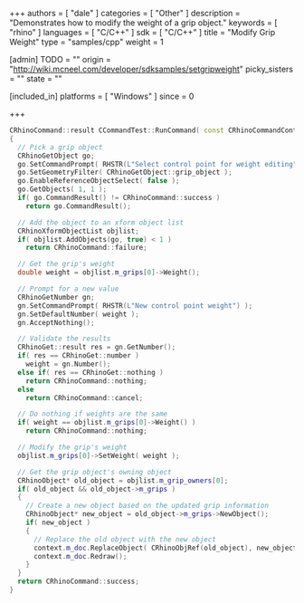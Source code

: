 +++
authors = [ "dale" ]
categories = [ "Other" ]
description = "Demonstrates how to modify the weight of a grip object."
keywords = [ "rhino" ]
languages = [ "C/C++" ]
sdk = [ "C/C++" ]
title = "Modify Grip Weight"
type = "samples/cpp"
weight = 1

[admin]
TODO = ""
origin = "http://wiki.mcneel.com/developer/sdksamples/setgripweight"
picky_sisters = ""
state = ""

[included_in]
platforms = [ "Windows" ]
since = 0

+++

```cpp
CRhinoCommand::result CCommandTest::RunCommand( const CRhinoCommandContext& context )
{
  // Pick a grip object
  CRhinoGetObject go;
  go.SetCommandPrompt( RHSTR(L"Select control point for weight editing") );
  go.SetGeometryFilter( CRhinoGetObject::grip_object );
  go.EnableReferenceObjectSelect( false );
  go.GetObjects( 1, 1 );
  if( go.CommandResult() != CRhinoCommand::success )
    return go.CommandResult();

  // Add the object to an xform object list
  CRhinoXformObjectList objlist;
  if( objlist.AddObjects(go, true) < 1 )
    return CRhinoCommand::failure;

  // Get the grip's weight
  double weight = objlist.m_grips[0]->Weight();

  // Prompt for a new value
  CRhinoGetNumber gn;
  gn.SetCommandPrompt( RHSTR(L"New control point weight") );
  gn.SetDefaultNumber( weight );
  gn.AcceptNothing();

  // Validate the results
  CRhinoGet::result res = gn.GetNumber();
  if( res == CRhinoGet::number )
    weight = gn.Number();
  else if( res == CRhinoGet::nothing )
    return CRhinoCommand::nothing;
  else
    return CRhinoCommand::cancel;

  // Do nothing if weights are the same
  if( weight == objlist.m_grips[0]->Weight() )
    return CRhinoCommand::nothing;

  // Modify the grip's weight
  objlist.m_grips[0]->SetWeight( weight );

  // Get the grip object's owning object
  CRhinoObject* old_object = objlist.m_grip_owners[0];
  if( old_object && old_object->m_grips )
  {
    // Create a new object based on the updated grip information
    CRhinoObject* new_object = old_object->m_grips->NewObject();
    if( new_object )
    {
      // Replace the old object with the new object
      context.m_doc.ReplaceObject( CRhinoObjRef(old_object), new_object );
      context.m_doc.Redraw();
    }
  }
  return CRhinoCommand::success;
}
```
